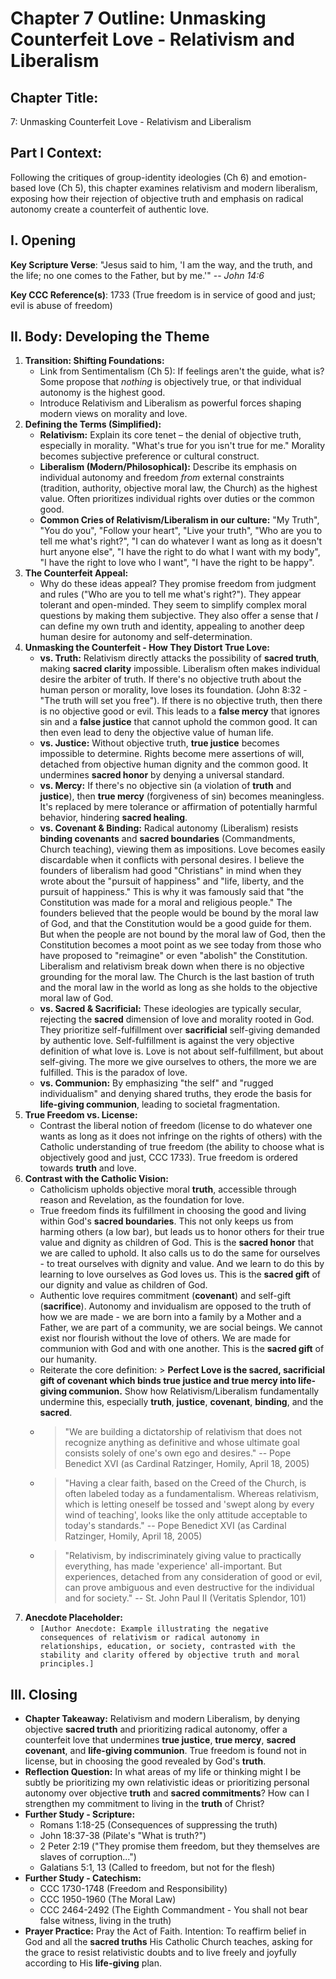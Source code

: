 # Chapter 7 Outline: Unmasking Counterfeit Love - Relativism and Liberalism

## Chapter Title:
7: Unmasking Counterfeit Love - Relativism and Liberalism

## Part I Context:
Following the critiques of group-identity ideologies (Ch 6) and emotion-based love (Ch 5), this chapter examines relativism and modern liberalism, exposing how their rejection of objective truth and emphasis on radical autonomy create a counterfeit of authentic love.

## I. Opening


**Key Scripture Verse**: "Jesus said to him, 'I am the way, and the truth, and the life; no one comes to the Father, but by me.'" -- _John 14:6_

**Key CCC Reference(s)**: 1733 (True freedom is in service of good and just; evil is abuse of freedom)

## II. Body: Developing the Theme

1.  **Transition: Shifting Foundations:**
    *   Link from Sentimentalism (Ch 5): If feelings aren't the guide, what is? Some propose that *nothing* is objectively true, or that individual autonomy is the highest good.
    *   Introduce Relativism and Liberalism as powerful forces shaping modern views on morality and love.
2.  **Defining the Terms (Simplified):**
    *   **Relativism:** Explain its core tenet – the denial of objective truth, especially in morality. "What's true for you isn't true for me." Morality becomes subjective preference or cultural construct.
    *   **Liberalism (Modern/Philosophical):** Describe its emphasis on individual autonomy and freedom *from* external constraints (tradition, authority, objective moral law, the Church) as the highest value. Often prioritizes individual rights over duties or the common good.
    *   **Common Cries of Relativism/Liberalism in our culture:** "My Truth", "You do you", "Follow your heart", "Live your truth", "Who are you to tell me what's right?", "I can do whatever I want as long as it doesn't hurt anyone else", "I have the right to do what I want with my body", "I have the right to love who I want", "I have the right to be happy".
3.  **The Counterfeit Appeal:**
    *   Why do these ideas appeal? They promise freedom from judgment and rules ("Who are you to tell me what's right?"). They appear tolerant and open-minded. They seem to simplify complex moral questions by making them subjective. They also offer a sense that *I* can define my own truth and identity, appealing to another deep human desire for autonomy and self-determination.
4.  **Unmasking the Counterfeit - How They Distort True Love:**
    *   **vs. Truth:** Relativism directly attacks the possibility of **sacred truth**, making **sacred clarity** impossible. Liberalism often makes individual desire the arbiter of truth. If there's no objective truth about the human person or morality, love loses its foundation. (John 8:32 - "The truth will set you free"). If there is no objective truth, then there is no objective good or evil. This leads to a **false mercy** that ignores sin and a **false justice** that cannot uphold the common good. It can then even lead to deny the objective value of human life.
    *   **vs. Justice:** Without objective truth, **true justice** becomes impossible to determine. Rights become mere assertions of will, detached from objective human dignity and the common good. It undermines **sacred honor** by denying a universal standard.
    *   **vs. Mercy:** If there's no objective sin (a violation of **truth** and **justice**), then **true mercy** (forgiveness of sin) becomes meaningless. It's replaced by mere tolerance or affirmation of potentially harmful behavior, hindering **sacred healing**.
    *   **vs. Covenant & Binding:** Radical autonomy (Liberalism) resists **binding covenants** and **sacred boundaries** (Commandments, Church teaching), viewing them as impositions. Love becomes easily discardable when it conflicts with personal desires. I believe the founders of liberalism had good "Christians" in mind when they wrote about the "pursuit of happiness" and "life, liberty, and the pursuit of happiness." This is why it was famously said that "the Constitution was made for a moral and religious people." The founders believed that the people would be bound by the moral law of God, and that the Constitution would be a good guide for them. But when the people are not bound by the moral law of God, then the Constitution becomes a moot point as we see today from those who have proposed to "reimagine" or even "abolish" the Constitution. Liberalism and relativism break down when there is no objective grounding for the moral law. The Church is the last bastion of truth and the moral law in the world as long as she holds to the objective moral law of God.
    *   **vs. Sacred & Sacrificial:** These ideologies are typically secular, rejecting the **sacred** dimension of love and morality rooted in God. They prioritize self-fulfillment over **sacrificial** self-giving demanded by authentic love. Self-fulfillment is against the very objective definition of what love is. Love is not about self-fulfillment, but about self-giving. The more we give ourselves to others, the more we are fulfilled. This is the paradox of love.
    *   **vs. Communion:** By emphasizing "the self" and "rugged individualism" and denying shared truths, they erode the basis for **life-giving communion**, leading to societal fragmentation.
5.  **True Freedom vs. License:**
    *   Contrast the liberal notion of freedom (license to do whatever one wants as long as it does not infringe on the rights of others) with the Catholic understanding of true freedom (the ability to choose what is objectively good and just, CCC 1733). True freedom is ordered towards **truth** and love.
6.  **Contrast with the Catholic Vision:**
    *   Catholicism upholds objective moral **truth**, accessible through reason and Revelation, as the foundation for love.
    *   True freedom finds its fulfillment in choosing the good and living within God's **sacred boundaries**. This not only keeps us from harming others (a low bar), but leads us to honor others for their true value and dignity as children of God. This is the **sacred honor** that we are called to uphold. It also calls us to do the same for ourselves - to treat ourselves with dignity and value.  And we learn to do this by learning to love ourselves as God loves us. This is the **sacred gift** of our dignity and value as children of God.
    *   Authentic love requires commitment (**covenant**) and self-gift (**sacrifice**). Autonomy and invidualism are opposed to the truth of how we are made - we are born into a family by a Mother and a Father, we are part of a community, we are social beings. We cannot exist nor flourish without the love of others. We are made for communion with God and with one another. This is the **sacred gift** of our humanity.
    *   Reiterate the core definition: > **Perfect Love is the sacred, sacrificial gift of covenant which binds true justice and true mercy into life-giving communion.** Show how Relativism/Liberalism fundamentally undermine this, especially **truth**, **justice**, **covenant**, **binding**, and the **sacred**.
    *   > "We are building a dictatorship of relativism that does not recognize anything as definitive and whose ultimate goal consists solely of one's own ego and desires." -- Pope Benedict XVI (as Cardinal Ratzinger, Homily, April 18, 2005)
    *   > "Having a clear faith, based on the Creed of the Church, is often labeled today as a fundamentalism. Whereas relativism, which is letting oneself be tossed and 'swept along by every wind of teaching', looks like the only attitude acceptable to today's standards." -- Pope Benedict XVI (as Cardinal Ratzinger, Homily, April 18, 2005)
    *   > "Relativism, by indiscriminately giving value to practically everything, has made 'experience' all-important. But experiences, detached from any consideration of good or evil, can prove ambiguous and even destructive for the individual and for society." -- St. John Paul II (Veritatis Splendor, 101)
7.  **Anecdote Placeholder:**
    *   `[Author Anecdote: Example illustrating the negative consequences of relativism or radical autonomy in relationships, education, or society, contrasted with the stability and clarity offered by objective truth and moral principles.]`

## III. Closing

*   **Chapter Takeaway:** Relativism and modern Liberalism, by denying objective **sacred truth** and prioritizing radical autonomy, offer a counterfeit love that undermines **true justice**, **true mercy**, **sacred covenant**, and **life-giving communion**. True freedom is found not in license, but in choosing the good revealed by God's **truth**.
*   **Reflection Question:** In what areas of my life or thinking might I be subtly be prioritizing my own relativistic ideas or prioritizing personal autonomy over objective **truth** and **sacred commitments**? How can I strengthen my commitment to living in the **truth** of Christ?
*   **Further Study - Scripture:**
    *   Romans 1:18-25 (Consequences of suppressing the truth)
    *   John 18:37-38 (Pilate's "What is truth?")
    *   2 Peter 2:19 ("They promise them freedom, but they themselves are slaves of corruption...")
    *   Galatians 5:1, 13 (Called to freedom, but not for the flesh)
*   **Further Study - Catechism:**
    *   CCC 1730-1748 (Freedom and Responsibility)
    *   CCC 1950-1960 (The Moral Law)
    *   CCC 2464-2492 (The Eighth Commandment - You shall not bear false witness, living in the truth)
*   **Prayer Practice:** Pray the Act of Faith. Intention: To reaffirm belief in God and all the **sacred truths** His Catholic Church teaches, asking for the grace to resist relativistic doubts and to live freely and joyfully according to His **life-giving** plan.

